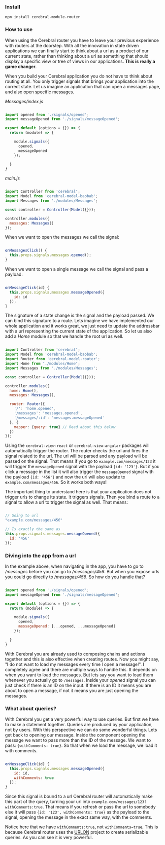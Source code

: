 ### Install

`npm install cerebral-module-router`

### How to use

When using the Cerebral router you have to leave your previous experience with routers at the doorstep. With all the innovation in state driven applications we can finally start to think about a url as a product of our current state, rather than thinking about a url as something that should display a specific view or tree of views in our applications. **This is really a game changer**.

When you build your Cerebral application you do not have to think about routing at all. You only trigger signals that brings your application into the correct state. Let us imagine an application that can open a messages page, and also open specific messages.

*Messages/index.js*
```javascript

import opened from './signals/opened';
import messageOpened from './signals/messageOpened';

export default (options = {}) => {
  return (module) => {

    module.signals({
      opened,
      messageOpened  
    });

  }
}
```

*main.js*
```javascript

import Controller from 'cerebral';
import Model from 'cerebral-model-baobab';
import Messages from './modules/Messages';

const controller = Controller(Model({}));

controller.modules({
  messages: Messages()
});
```

When we want to open the messages we call the signal:

```javascript

onMessagesClick() {
  this.props.signals.messages.opened();
}
```

When we want to open a single message we call the signal and pass a payload:

```javascript

onMessageClick(id) {
  this.props.signals.messages.messageOpened({
    id: id
  });
}
```

The signature of a state change is the signal and the payload passed. We can bind this signature to a route. Lets imagine we have implemented our whole application and it works great, we just need to update the addressbar with a url representing the current state of the application. So let us also add a *Home* module so that we handle the root url as well.

```javascript

import Controller from 'cerebral';
import Model from 'cerebral-model-baobab';
import Router from 'cerebral-model-router';
import Home from './modules/Home';
import Messages from './modules/Messages';

const controller = Controller(Model({}));

controller.modules({
  home: Home(),
  messages: Messages(),

  router: Router({
    '/': 'home.opened',
    '/messages': 'messages.opened',
    '/messages/:id': 'messages.messageOpened'
  }, {
    mapper: {query: true} // Read about this below
  })
});


```

Using the `cerebral-view-react` or `cerebral-view-angular` packages will automatically trigger the router. The router checks the url and fires the signal related to the url. The url will be parsed and any payload will be passed on the signal. That means if you go to `example.com/messages/123` it will trigger the `messageOpened` signal with the payload `{id: '123'}`. But if you click a message in the list it will also trigger the `messageOpened` signal with the payload `{id: '456'}` and now the url will also update to `example.com/messages/456`. So it works both ways!

The important thing to understand here is that your application does not trigger urls to change its state. It triggers signals. Then you bind a route to a signal to allow a url to trigger the signal as well. That means:

```javascript

// Going to url
"example.com/messages/456"

// Is exactly the same as
this.props.signals.messages.messageOpened({
  id: '456'
});
```

### Diving into the app from a url
In the example above, when navigating in the app, you have to go to */messages* before you can go to */messages/456*. But when you expose urls you could go directly to */messages/456*. So how do you handle that?

```javascript

import opened from './signals/opened';
import messageOpened from './signals/messageOpened';

export default (options = {}) => {
  return (module) => {

    module.signals({
      opened,
      messageOpened: [...opened, ...messageOpened]  
    });

  }
}
```

With Cerebral you are already used to composing chains and actions together and this is also effective when creating routes. Now you might say, "I do not want to load my messages every time I open a message!". I completely agree and there are multiple ways to handle this. It depends on when you want to load the messages. But lets say you want to load them whenever you actually go to `/messages`. Inside your *opened* signal you can just check if there is an ID on the input. If there is an ID it means you are about to open a message, if not it means you are just opening the messages.

### What about queries?
With Cerebral you get a very powerful way to use queries. But first we have to make a statement together. Queries are produced by your application, not by users. With this perspective we can do some wonderful things. Lets get back to opening our message. Inside the component opening the message we want to pass more than the ID of the message. We want to pass: `{withComments: true}`. So that when we load the message, we load it with comments.

```javascript

onMessageClick(id) {
  this.props.signals.messages.messageOpened({
    id: id,
    withComments: true
  });
}
```

Since this signal is bound to a url Cerebral router will automatically make this part of the query, turning your url into `example.com/messages/123?withComments:true`. That means if you refresh or pass the url to somebody else it will pass `{id: '123', withComments: true}` as the payload to the signal, opening the message in the exact same way, with the comments.

Notice here that we have `withComments:true`, not `withComments=true`. This is because Cerebral router uses the [URLON](https://github.com/vjeux/URLON) project to create serializable queries. As you can see it is very powerful.
